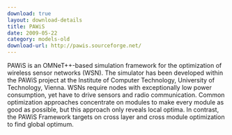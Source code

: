 ```yaml
---
download: true
layout: download-details
title: PAWiS
date: 2009-05-22
category: models-old
download-url: http://pawis.sourceforge.net/
---
```


PAWiS is an OMNeT++-based simulation framework for the optimization of wireless sensor networks (WSN). The simulator has been developed within the PAWiS project at the Institute of Computer Technology, University of Technology, Vienna. WSNs require nodes with exceptionally low power consumption, yet have to drive sensors and radio communication. Common optimization approaches concentrate on modules to make every module as good as possible, but this approach only reveals local optima. In contrast, the PAWiS Framework targets on cross layer and cross module optimization to find global optimum.

